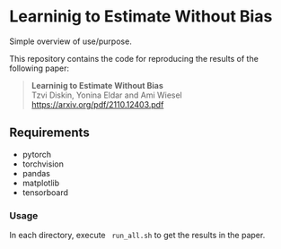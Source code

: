 
# Learninig to Estimate Without Bias

Simple overview of use/purpose.

This repository contains the code for reproducing the results of the following paper:

> **Learninig to Estimate Without Bias**<br>
> Tzvi Diskin, Yonina Eldar and Ami Wiesel <br>
> https://arxiv.org/pdf/2110.12403.pdf

## Requirements
* pytorch 
* torchvision
* pandas
* matplotlib
* tensorboard



### Usage

In each directory, execute ```
run_all.sh```
 to get the results in the paper.

